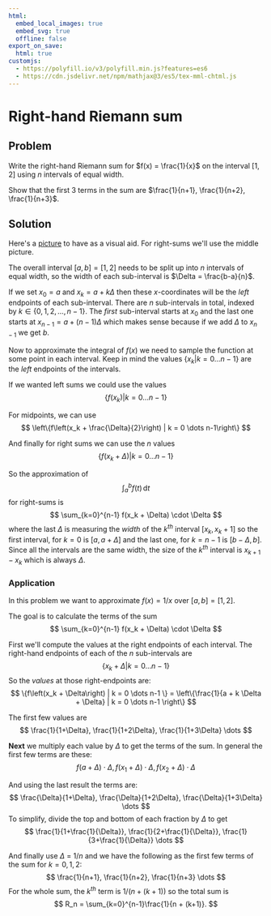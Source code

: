 ```yaml
---
html:
  embed_local_images: true
  embed_svg: true
  offline: false
export_on_save:
  html: true
customjs:
  - https://polyfill.io/v3/polyfill.min.js?features=es6
  - https://cdn.jsdelivr.net/npm/mathjax@3/es5/tex-mml-chtml.js
---
```


# Right-hand Riemann sum

## Problem
Write the right-hand Riemann sum for $f(x) = \frac{1}{x}$
on the interval $[1,2]$ using $n$ intervals of equal width.

Show that the first 3 terms in the sum are
$\frac{1}{n+1}, \frac{1}{n+2}, \frac{1}{n+3}$.

## Solution

Here's a [picture](https://d20khd7ddkh5ls.cloudfront.net/left-right-midpoints.png)
to have as a visual aid. For right-sums we'll use the middle picture.

The overall interval $[a,b]=[1,2]$ needs to be split up into $n$ intervals of equal width,
so the width of each sub-interval is $\Delta = \frac{b-a}{n}$.

If we set $x_0 = a$ and $x_k = a + k \Delta$ then these $x$-coordinates will be the *left* endpoints of each sub-interval.
There are $n$ sub-intervals in total, indexed by $k \in \{0,1,2,\dots, n-1\}$. The *first* sub-interval starts at $x_0$ and the last one
starts at $x_{n-1} = a + (n-1) \Delta$ which makes sense because if we add $\Delta$ to $x_{n-1}$ we get $b$.

Now to approximate the integral of $f(x)$ we need to sample the function at some point in each interval.
Keep in mind the values $\{ x_k | k = 0 \dots n-1 \}$ are the *left* endpoints of the intervals.

If we wanted left sums we could use the values
$$
    \{f(x_k) | k = 0 \dots n-1 \}
$$

For midpoints, we can use
$$
    \left\{f\left(x_k + \frac{\Delta}{2}\right) | k = 0 \dots n-1\right\}
$$

And finally for right sums we can use the $n$ values
$$
    \{f\left(x_k + \Delta\right) | k = 0 \dots n-1 \}
$$

So the approximation of
$$
    \int_{a}^{b} f(t) \,\mathrm{d}t 
$$
for right-sums is
$$
    \sum_{k=0}^{n-1} f(x_k + \Delta) \cdot \Delta
$$
where the last $\Delta$ is measuring the *width* of the $k^{th}$ interval $[x_k, x_k+1]$
so the first interval, for $k=0$ is $[a, a + \Delta]$ and the last one, for $k=n-1$ is $[b-\Delta, b]$.
Since all the intervals are the same width, the size of the $k^{th}$ interval is $x_{k+1}-x_k$ which is always $\Delta$.


### Application

In this problem we want to approximate $f(x) = 1/x$ over $[a,b]=[1,2]$.

The goal is to calculate the terms of the sum
$$
    \sum_{k=0}^{n-1} f(x_k + \Delta) \cdot \Delta
$$

First we'll compute the values at the right endpoints of each interval.
The right-hand endpoints of each of the $n$ sub-intervals are
$$
    \{x_k + \Delta | k = 0 \dots n-1 \}
$$
So the *values* at those right-endpoints are:
$$
    \{f\left(x_k + \Delta\right) | k = 0 \dots n-1 \}
    = \left\{\frac{1}{a + k \Delta + \Delta} | k = 0 \dots n-1 \right\}
$$

The first few values are
$$
    \frac{1}{1+\Delta}, \frac{1}{1+2\Delta}, \frac{1}{1+3\Delta} \dots
$$

**Next** we multiply each value by $\Delta$ to get the terms of the sum.
In general the first few terms are these:
$$
    f(a + \Delta) \cdot \Delta, f(x_1 + \Delta) \cdot \Delta, f(x_2 + \Delta) \cdot \Delta
$$

And using the last result the terms are:
$$
    \frac{\Delta}{1+\Delta}, \frac{\Delta}{1+2\Delta}, \frac{\Delta}{1+3\Delta} \dots
$$
To simplify, divide the top and bottom of each fraction by $\Delta$ to get
$$
    \frac{1}{1+\frac{1}{\Delta}},
    \frac{1}{2+\frac{1}{\Delta}},
    \frac{1}{3+\frac{1}{\Delta}} \dots
$$

And finally use $\Delta$ = $1/n$ and we have the following as the first few terms of the sum for $k=0,1,2$:
$$
    \frac{1}{n+1},
    \frac{1}{n+2},
    \frac{1}{n+3} \dots
$$
For the whole sum, the $k^{th}$ term is $1/(n + (k+1))$ so the total sum is
$$
    R_n = \sum_{k=0}^{n-1}\frac{1}{n + (k+1)}.
$$
